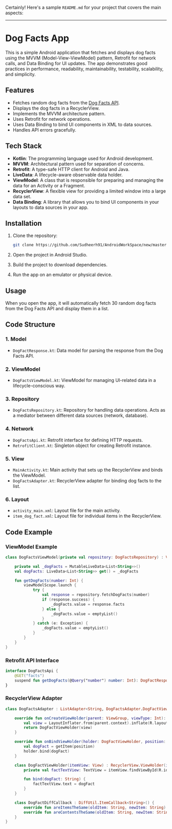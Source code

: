 
Certainly! Here's a sample `README.md` for your project that covers the main aspects:

---

# Dog Facts App

This is a simple Android application that fetches and displays dog facts using the MVVM (Model-View-ViewModel) pattern, Retrofit for network calls, and Data Binding for UI updates. The app demonstrates good practices in performance, readability, maintainability, testability, scalability, and simplicity.

## Features

- Fetches random dog facts from the [Dog Facts API](https://dog-api.kinduff.com/api/facts).
- Displays the dog facts in a RecyclerView.
- Implements the MVVM architecture pattern.
- Uses Retrofit for network operations.
- Uses Data Binding to bind UI components in XML to data sources.
- Handles API errors gracefully.

## Tech Stack

- **Kotlin**: The programming language used for Android development.
- **MVVM**: Architectural pattern used for separation of concerns.
- **Retrofit**: A type-safe HTTP client for Android and Java.
- **LiveData**: A lifecycle-aware observable data holder.
- **ViewModel**: A class that is responsible for preparing and managing the data for an Activity or a Fragment.
- **RecyclerView**: A flexible view for providing a limited window into a large data set.
- **Data Binding**: A library that allows you to bind UI components in your layouts to data sources in your app.

## Installation

1. Clone the repository:

    ```sh
    git clone https://github.com/Sudheerh91/AndroidWorkSpace/new/master
    ```

2. Open the project in Android Studio.

3. Build the project to download dependencies.

4. Run the app on an emulator or physical device.

## Usage

When you open the app, it will automatically fetch 30 random dog facts from the Dog Facts API and display them in a list.

## Code Structure

### 1. **Model**

- `DogFactResponse.kt`: Data model for parsing the response from the Dog Facts API.

### 2. **ViewModel**

- `DogFactsViewModel.kt`: ViewModel for managing UI-related data in a lifecycle-conscious way.

### 3. **Repository**

- `DogFactsRepository.kt`: Repository for handling data operations. Acts as a mediator between different data sources (network, database).

### 4. **Network**

- `DogFactsApi.kt`: Retrofit interface for defining HTTP requests.
- `RetrofitClient.kt`: Singleton object for creating Retrofit instance.

### 5. **View**

- `MainActivity.kt`: Main activity that sets up the RecyclerView and binds the ViewModel.
- `DogFactsAdapter.kt`: RecyclerView adapter for binding dog facts to the list.

### 6. **Layout**

- `activity_main.xml`: Layout file for the main activity.
- `item_dog_fact.xml`: Layout file for individual items in the RecyclerView.

## Code Example

### ViewModel Example

```kotlin
class DogFactsViewModel(private val repository: DogFactsRepository) : ViewModel() {

    private val _dogFacts = MutableLiveData<List<String>>()
    val dogFacts: LiveData<List<String>> get() = _dogFacts

    fun getDogFacts(number: Int) {
        viewModelScope.launch {
            try {
                val response = repository.fetchDogFacts(number)
                if (response.success) {
                    _dogFacts.value = response.facts
                } else {
                    _dogFacts.value = emptyList()
                }
            } catch (e: Exception) {
                _dogFacts.value = emptyList()
            }
        }
    }
}
```

### Retrofit API Interface

```kotlin
interface DogFactsApi {
    @GET("facts")
    suspend fun getDogFacts(@Query("number") number: Int): DogFactResponse
}
```

### RecyclerView Adapter

```kotlin
class DogFactsAdapter : ListAdapter<String, DogFactsAdapter.DogFactViewHolder>(DogFactDiffCallback()) {

    override fun onCreateViewHolder(parent: ViewGroup, viewType: Int): DogFactViewHolder {
        val view = LayoutInflater.from(parent.context).inflate(R.layout.item_dog_fact, parent, false)
        return DogFactViewHolder(view)
    }

    override fun onBindViewHolder(holder: DogFactViewHolder, position: Int) {
        val dogFact = getItem(position)
        holder.bind(dogFact)
    }

    class DogFactViewHolder(itemView: View) : RecyclerView.ViewHolder(itemView) {
        private val factTextView: TextView = itemView.findViewById(R.id.factTextView)

        fun bind(dogFact: String) {
            factTextView.text = dogFact
        }
    }

    class DogFactDiffCallback : DiffUtil.ItemCallback<String>() {
        override fun areItemsTheSame(oldItem: String, newItem: String) = oldItem == newItem
        override fun areContentsTheSame(oldItem: String, newItem: String) = oldItem == newItem
    }
}
```

